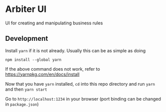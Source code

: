 Arbiter UI
==========

UI for creating and manipulating business rules


Development
-----------

Install `yarn` if it is not already. Usually this can be as simple as doing

```
npm install --global yarn
```

If the above command does not work, refer to https://yarnpkg.com/en/docs/install

Now that you have `yarn` installed, `cd` into this repo directory and run `yarn` and then `yarn start`

Go to `http://localhost:1234` in your browser (port binding can be changed in `package.json`)
